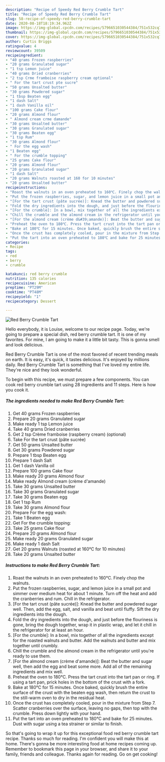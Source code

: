 ```yaml
---
description: "Recipe of Speedy Red Berry Crumble Tart"
title: "Recipe of Speedy Red Berry Crumble Tart"
slug: 58-recipe-of-speedy-red-berry-crumble-tart
date: 2020-08-18T18:19:34.962Z
image: https://img-global.cpcdn.com/recipes/5796651030544384/751x532cq70/red-berry-crumble-tart-recipe-main-photo.jpg
thumbnail: https://img-global.cpcdn.com/recipes/5796651030544384/751x532cq70/red-berry-crumble-tart-recipe-main-photo.jpg
cover: https://img-global.cpcdn.com/recipes/5796651030544384/751x532cq70/red-berry-crumble-tart-recipe-main-photo.jpg
author: Curtis Briggs
ratingvalue: 4
reviewcount: 39509
recipeingredient:
- "40 grams Frozen raspberries"
- "20 grams Granulated sugar"
- "1 tsp Lemon juice"
- "40 grams Dried cranberries"
- "2 tsp Crme framboise raspberry cream optional"
- " For the tart crust pte sucre"
- "50 grams Unsalted butter"
- "30 grams Powdered sugar"
- "1 tbsp Beaten egg"
- "1 dash Salt"
- "1 dash Vanilla oil"
- "100 grams Cake flour"
- "20 grams Almond flour"
- " Almond cream crme damande"
- "30 grams Unsalted butter"
- "30 grams Granulated sugar"
- "30 grams Beaten egg"
- "1 tsp Rum"
- "30 grams Almond flour"
- " For the egg wash"
- "1 Beaten egg"
- " For the crumble topping"
- "25 grams Cake flour"
- "20 grams Almond flour"
- "20 grams Granulated sugar"
- "1 dash Salt"
- "20 grams Walnuts roasted at 160 for 10 minutes"
- "20 grams Unsalted butter"
recipeinstructions:
- "Roast the walnuts in an oven preheated to 160℃. Finely chop the walnuts."
- "Put the frozen raspberries, sugar, and lemon juice in a small pot and simmer over medium heat for about 1 minute. Turn off the heat and add the cranberries and rum. Chill in the refrigerator."
- "[For the tart crust (pâte sucrée)]: Knead the butter and powdered sugar well. Then, add the egg, salt, and vanilla and beat until fluffy. Sift the dry ingredients into the dough."
- "Fold the dry ingredients into the dough, and just before the flouriness is gone, bring the dough together, wrap it in plastic wrap, and let it chill in the refrigerator for at least an hour."
- "[For the crumble]: In a bowl, mix together of all the ingredients except for the roasted walnuts and butter. Add the walnuts and butter and mix together until crumbly."
- "Chill the crumble and the almond cream in the refrigerator until you&#39;re ready to use them."
- "[For the almond cream (crème d&#39;amande)]: Beat the butter and sugar well, then add the egg and beat some more. Add all of the remaining ingredients and mix well."
- "Preheat the oven to 180℃. Press the tart crust into the tart pan or ring. If using a tart pan, prick holes in the bottom of the crust with a fork."
- "Bake at 180℃ for 15 minutes. Once baked, quickly brush the entire surface of the crust with the beaten egg wash, then return the crust to the still-warm oven to dry in the residual heat."
- "Once the crust has completely cooled, pour in the mixture from Step 7. Scatter cranberries over the surface, leaving no gaps, then top with the crumble. Press down lightly with your hand."
- "Put the tart into an oven preheated to 180℃ and bake for 25 minutes. Dust with sugar using a tea strainer or similar to finish."
categories:
- Recipe
tags:
- red
- berry
- crumble

katakunci: red berry crumble 
nutrition: 135 calories
recipecuisine: American
preptime: "PT29M"
cooktime: "PT48M"
recipeyield: "1"
recipecategory: Dessert

---
```



![Red Berry Crumble Tart](https://img-global.cpcdn.com/recipes/5796651030544384/751x532cq70/red-berry-crumble-tart-recipe-main-photo.jpg)

Hello everybody, it is Louise, welcome to our recipe page. Today, we're going to prepare a special dish, red berry crumble tart. It is one of my favorites. For mine, I am going to make it a little bit tasty. This is gonna smell and look delicious.

Red Berry Crumble Tart is one of the most favored of recent trending meals on earth. It is easy, it's quick, it tastes delicious. It's enjoyed by millions daily. Red Berry Crumble Tart is something that I've loved my entire life. They're nice and they look wonderful.




To begin with this recipe, we must prepare a few components. You can cook red berry crumble tart using 28 ingredients and 11 steps. Here is how you cook it.

<!--inarticleads1-->

##### The ingredients needed to make Red Berry Crumble Tart:

1. Get 40 grams Frozen raspberries
1. Prepare 20 grams Granulated sugar
1. Make ready 1 tsp Lemon juice
1. Take 40 grams Dried cranberries
1. Get 2 tsp Crème framboise (raspberry cream) (optional)
1. Take  For the tart crust (pâte sucrée)
1. Get 50 grams Unsalted butter
1. Get 30 grams Powdered sugar
1. Prepare 1 tbsp Beaten egg
1. Prepare 1 dash Salt
1. Get 1 dash Vanilla oil
1. Prepare 100 grams Cake flour
1. Make ready 20 grams Almond flour
1. Make ready  Almond cream (crème d&#39;amande)
1. Take 30 grams Unsalted butter
1. Take 30 grams Granulated sugar
1. Take 30 grams Beaten egg
1. Get 1 tsp Rum
1. Take 30 grams Almond flour
1. Prepare  For the egg wash:
1. Take 1 Beaten egg
1. Get  For the crumble topping:
1. Take 25 grams Cake flour
1. Prepare 20 grams Almond flour
1. Make ready 20 grams Granulated sugar
1. Make ready 1 dash Salt
1. Get 20 grams Walnuts (roasted at 160℃ for 10 minutes)
1. Take 20 grams Unsalted butter




<!--inarticleads2-->

##### Instructions to make Red Berry Crumble Tart:

1. Roast the walnuts in an oven preheated to 160℃. Finely chop the walnuts.
1. Put the frozen raspberries, sugar, and lemon juice in a small pot and simmer over medium heat for about 1 minute. Turn off the heat and add the cranberries and rum. Chill in the refrigerator.
1. [For the tart crust (pâte sucrée)]: Knead the butter and powdered sugar well. Then, add the egg, salt, and vanilla and beat until fluffy. Sift the dry ingredients into the dough.
1. Fold the dry ingredients into the dough, and just before the flouriness is gone, bring the dough together, wrap it in plastic wrap, and let it chill in the refrigerator for at least an hour.
1. [For the crumble]: In a bowl, mix together of all the ingredients except for the roasted walnuts and butter. Add the walnuts and butter and mix together until crumbly.
1. Chill the crumble and the almond cream in the refrigerator until you&#39;re ready to use them.
1. [For the almond cream (crème d&#39;amande)]: Beat the butter and sugar well, then add the egg and beat some more. Add all of the remaining ingredients and mix well.
1. Preheat the oven to 180℃. Press the tart crust into the tart pan or ring. If using a tart pan, prick holes in the bottom of the crust with a fork.
1. Bake at 180℃ for 15 minutes. Once baked, quickly brush the entire surface of the crust with the beaten egg wash, then return the crust to the still-warm oven to dry in the residual heat.
1. Once the crust has completely cooled, pour in the mixture from Step 7. Scatter cranberries over the surface, leaving no gaps, then top with the crumble. Press down lightly with your hand.
1. Put the tart into an oven preheated to 180℃ and bake for 25 minutes. Dust with sugar using a tea strainer or similar to finish.




So that's going to wrap it up for this exceptional food red berry crumble tart recipe. Thanks so much for reading. I'm confident you will make this at home. There's gonna be more interesting food at home recipes coming up. Remember to bookmark this page in your browser, and share it to your family, friends and colleague. Thanks again for reading. Go on get cooking!
